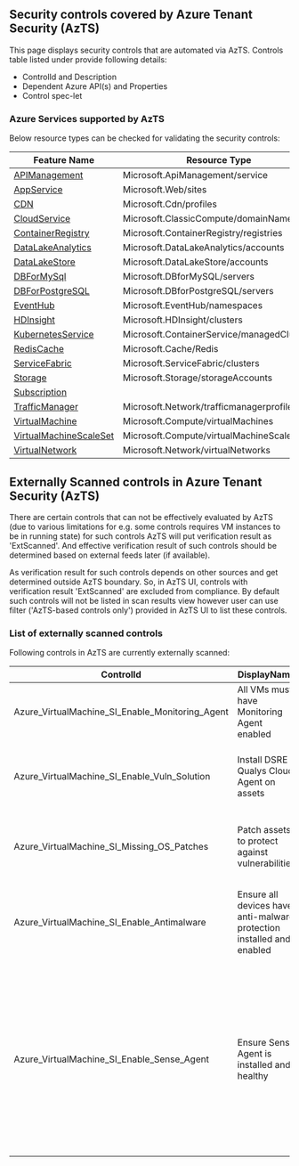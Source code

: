## Security controls covered by Azure Tenant Security (AzTS)

This page displays security controls that are automated via AzTS. Controls table listed under provide following details:
- ControlId and Description
- Dependent Azure API(s) and Properties
- Control spec-let

### Azure Services supported by AzTS

Below resource types can be checked for validating the security controls:

|Feature Name|Resource Type|
|---|---|
|[APIManagement](Feature/APIManagement.md)|Microsoft.ApiManagement/service|
|[AppService](Feature/AppService.md)|Microsoft.Web/sites|
|[CDN](Feature/CDN.md)|Microsoft.Cdn/profiles|
|[CloudService](Feature/CloudService.md)|Microsoft.ClassicCompute/domainNames|
|[ContainerRegistry](Feature/ContainerRegistry.md)|Microsoft.ContainerRegistry/registries|
|[DataLakeAnalytics](Feature/DataLakeAnalytics.md)|Microsoft.DataLakeAnalytics/accounts|
|[DataLakeStore](Feature/DataLakeStore.md)|Microsoft.DataLakeStore/accounts|
|[DBForMySql](Feature/DBForMySql.md)|Microsoft.DBforMySQL/servers|
|[DBForPostgreSQL](Feature/DBForPostgreSQL.md)|Microsoft.DBforPostgreSQL/servers|
|[EventHub](Feature/EventHub.md)|Microsoft.EventHub/namespaces|
|[HDInsight](Feature/HDInsight.md)|Microsoft.HDInsight/clusters|
|[KubernetesService](Feature/KubernetesService.md)|Microsoft.ContainerService/managedClusters|
|[RedisCache](Feature/RedisCache.md)|Microsoft.Cache/Redis|
|[ServiceFabric](Feature/ServiceFabric.md)|Microsoft.ServiceFabric/clusters|
|[Storage](Feature/Storage.md)|Microsoft.Storage/storageAccounts|
|[Subscription](Feature/SubscriptionCore.md)|
|[TrafficManager](Feature/TrafficManager.md)|Microsoft.Network/trafficmanagerprofiles|
|[VirtualMachine](Feature/VirtualMachine.md)|Microsoft.Compute/virtualMachines|
|[VirtualMachineScaleSet](Feature/VirtualMachineScaleSet.md)|Microsoft.Compute/virtualMachineScaleSets|
|[VirtualNetwork](Feature/VirtualNetwork.md)|Microsoft.Network/virtualNetworks|

## Externally Scanned controls in Azure Tenant Security (AzTS)

There are certain controls that can not be effectively evaluated by AzTS (due to various limitations for e.g. some controls requires VM instances to be in running state) for such controls AzTS will put verification result as 'ExtScanned'. And effective verification result of such controls should be determined based on external feeds later (if available). 

As verification result for such controls depends on other sources and get determined outside AzTS boundary. So, in AzTS UI, controls with verification result 'ExtScanned' are excluded from compliance. By default such controls will not be listed in scan results view however user can use filter ('AzTS-based controls only') provided in AzTS UI to list these controls.

### List of externally scanned controls

Following controls in AzTS are currently externally scanned:

| ControlId | DisplayName | Description |
|-----------|-------------|-------------|
| Azure_VirtualMachine_SI_Enable_Monitoring_Agent|All VMs must have Monitoring Agent enabled|All VMs must have Monitoring Agent enabled|
| Azure_VirtualMachine_SI_Enable_Vuln_Solution|Install DSRE Qualys Cloud Agent on assets|Vulnerability assessment solution should be installed on VM|
| Azure_VirtualMachine_SI_Missing_OS_Patches|Patch assets to protect against vulnerabilities|Virtual Machine must have all the required OS patches installed|
| Azure_VirtualMachine_SI_Enable_Antimalware|Ensure all devices have anti-malware protection installed and enabled|Antimalware must be enabled with real time protection on Virtual Machine|
| Azure_VirtualMachine_SI_Enable_Sense_Agent|Ensure Sense Agent is installed and healthy|Sense Agent provides Threat and Vulnerability Management (TVM) data and other enhanced telemetry to the backend Microsoft Defender Advanced Threat Protection (MDATP) instance|
